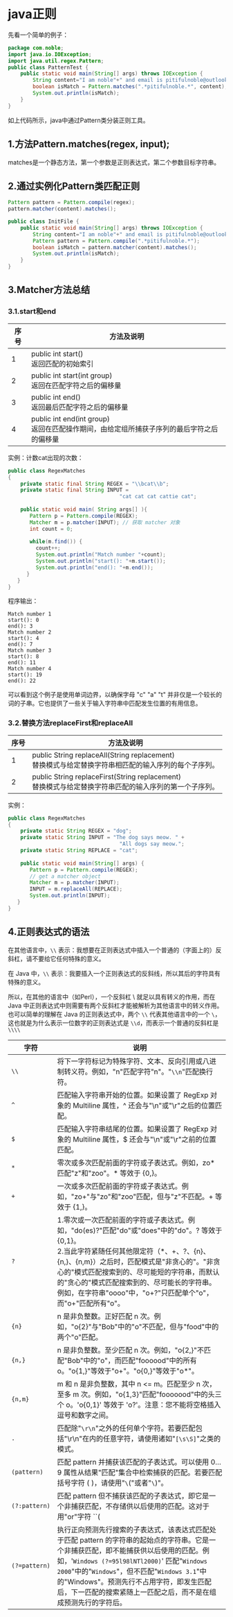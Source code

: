 # java正则
先看一个简单的例子：<br>
```java
package com.noble;
import java.io.IOException;
import java.util.regex.Pattern;
public class PatternTest {
	public static void main(String[] args) throws IOException {
		String content="I am noble"+" and email is pitifulnoble@outlook.com";
		boolean isMatch = Pattern.matches(".*pitifulnoble.*", content);
		System.out.println(isMatch);
	}
}
```
如上代码所示，java中通过Pattern类分装正则工具。<br>

## 1.方法Pattern.matches(regex, input);
matches是一个静态方法，第一个参数是正则表达式，第二个参数目标字符串。<br>

## 2.通过实例化Pattern类匹配正则
```java
Pattern pattern = Pattern.compile(regex);
pattern.matcher(content).matches();
```

```java
public class InitFile {
	public static void main(String[] args) throws IOException {
		String content="I am noble"+" and email is pitifulnoble@outlook.com";
		Pattern pattern = Pattern.compile(".*pitifulnoble.*");
		boolean isMatch = pattern.matcher(content).matches();
		System.out.println(isMatch);
	}
}
```

## 3.Matcher方法总结
### 3.1.start和end

| 序号 | 方法及说明 |
| ---- | --------- |
| 1 | public int start()<br>返回匹配的初始索引|
| 2 | public int start(int group)<br>返回在匹配字符之后的偏移量|
| 3 | public int end()<br>返回最后匹配字符之后的偏移量|
| 4 | public int end(int group)<br>返回在匹配操作期间，由给定组所捕获子序列的最后字符之后的偏移量|

实例：计数cat出现的次数：<br>
```java
public class RegexMatches
{
    private static final String REGEX = "\\bcat\\b";
    private static final String INPUT =
                                    "cat cat cat cattie cat";
 
    public static void main( String args[] ){
       Pattern p = Pattern.compile(REGEX);
       Matcher m = p.matcher(INPUT); // 获取 matcher 对象
       int count = 0;
 
       while(m.find()) {
         count++;
         System.out.println("Match number "+count);
         System.out.println("start(): "+m.start());
         System.out.println("end(): "+m.end());
      }
   }
}
```
程序输出：<br>
```
Match number 1
start(): 0
end(): 3
Match number 2
start(): 4
end(): 7
Match number 3
start(): 8
end(): 11
Match number 4
start(): 19
end(): 22
```
可以看到这个例子是使用单词边界，以确保字母 "c" "a" "t" 并非仅是一个较长的词的子串。它也提供了一些关于输入字符串中匹配发生位置的有用信息。<br>

### 3.2.替换方法replaceFirst和replaceAll

| 序号 | 方法及说明 |
| ---- | --------- |
| 1 | public String replaceAll(String replacement)<br>替换模式与给定替换字符串相匹配的输入序列的每个子序列。 |
| 2 | 	public String replaceFirst(String replacement)<br> 替换模式与给定替换字符串匹配的输入序列的第一个子序列。|

实例：<br>
```java
public class RegexMatches
{
    private static String REGEX = "dog";
    private static String INPUT = "The dog says meow. " +
                                    "All dogs say meow.";
    private static String REPLACE = "cat";
 
    public static void main(String[] args) {
       Pattern p = Pattern.compile(REGEX);
       // get a matcher object
       Matcher m = p.matcher(INPUT); 
       INPUT = m.replaceAll(REPLACE);
       System.out.println(INPUT);
   }
}
```

## 4.正则表达式的语法
在其他语言中，``\\`` 表示：我想要在正则表达式中插入一个普通的（字面上的）反斜杠，请不要给它任何特殊的意义。<br>

在 Java 中，``\\`` 表示：我要插入一个正则表达式的反斜线，所以其后的字符具有特殊的意义。<br>

所以，在其他的语言中（如Perl），一个反斜杠 \ 就足以具有转义的作用，而在 Java 中正则表达式中则需要有两个反斜杠才能被解析为其他语言中的转义作用。也可以简单的理解在 Java 的正则表达式中，两个 ``\\`` 代表其他语言中的一个 ``\``，这也就是为什么表示一位数字的正则表达式是 ``\\d``，而表示一个普通的反斜杠是 ``\\\\``<br>

|字符|说明|
|-----|---|
| ``\\`` | 将下一字符标记为特殊字符、文本、反向引用或八进制转义符。例如，"n"匹配字符"n"。"``\\n``"匹配换行符。 |
| ``^`` | 匹配输入字符串开始的位置。如果设置了 RegExp 对象的 Multiline 属性，^ 还会与"\n"或"\r"之后的位置匹配。|
| ``$`` | 匹配输入字符串结尾的位置。如果设置了 RegExp 对象的 Multiline 属性，$ 还会与"\n"或"\r"之前的位置匹配。|
| ``*`` | 零次或多次匹配前面的字符或子表达式。例如，zo* 匹配"z"和"zoo"。* 等效于 {0,}。|
| ``+`` | 一次或多次匹配前面的字符或子表达式。例如，"zo+"与"zo"和"zoo"匹配，但与"z"不匹配。+ 等效于 {1,}。|
| ``?`` | 1.零次或一次匹配前面的字符或子表达式。例如，"do(es)?"匹配"do"或"does"中的"do"。? 等效于 {0,1}。<br>2.当此字符紧随任何其他限定符（*、+、?、{n}、{n,}、{n,m}）之后时，匹配模式是"非贪心的"。"非贪心的"模式匹配搜索到的、尽可能短的字符串，而默认的"贪心的"模式匹配搜索到的、尽可能长的字符串。例如，在字符串"oooo"中，"o+?"只匹配单个"o"，而"o+"匹配所有"o"。|
| ``{n}`` | n 是非负整数。正好匹配 n 次。例如，"o{2}"与"Bob"中的"o"不匹配，但与"food"中的两个"o"匹配。|
| ``{n,}`` | n 是非负整数。至少匹配 n 次。例如，"o{2,}"不匹配"Bob"中的"o"，而匹配"foooood"中的所有 o。"o{1,}"等效于"o+"。"o{0,}"等效于"o*"。|
| ``{n,m}`` | m 和 n 是非负整数，其中 n <= m。匹配至少 n 次，至多 m 次。例如，"o{1,3}"匹配"fooooood"中的头三个 o。'o{0,1}' 等效于 'o?'。注意：您不能将空格插入逗号和数字之间。|
| ``.`` | 匹配除"``\r\n``"之外的任何单个字符。若要匹配包括"\r\n"在内的任意字符，请使用诸如"``[\s\S]``"之类的模式。|
|``(pattern)``| 匹配 pattern 并捕获该匹配的子表达式。可以使用 $0…$9 属性从结果"匹配"集合中检索捕获的匹配。若要匹配括号字符 ( )，请使用"``\``("或者"``\``)"。|
| ``(?:pattern)`` | 匹配 pattern 但不捕获该匹配的子表达式，即它是一个非捕获匹配，不存储供以后使用的匹配。这对于用"or"字符 ``(|)`` 组合模式部件的情况很有用。例如，'``industr(?:y|ies)`` 是比 '``industry|industries``' 更经济的表达式。|
| ``(?=pattern)`` | 执行正向预测先行搜索的子表达式，该表达式匹配处于匹配 pattern 的字符串的起始点的字符串。它是一个非捕获匹配，即不能捕获供以后使用的匹配。例如，'``Windows (?=95l98lNTl2000)``' 匹配"``Windows 2000``"中的"``Windows``"，但不匹配"``Windows 3.1``"中的"Windows"。预测先行不占用字符，即发生匹配后，下一匹配的搜索紧随上一匹配之后，而不是在组成预测先行的字符后。|
